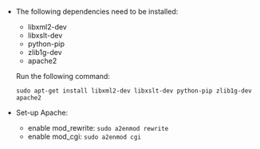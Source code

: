 * The following dependencies need to be installed:
  * libxml2-dev
  * libxslt-dev
  * python-pip
  * zlib1g-dev
  * apache2

  Run the following command:

  `sudo apt-get install libxml2-dev libxslt-dev python-pip zlib1g-dev apache2`

* Set-up Apache:
  * enable mod_rewrite: `sudo a2enmod rewrite`
  * enable mod_cgi: `sudo a2enmod cgi`

